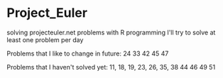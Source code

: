 # Project_Euler
 solving projecteuler.net problems with R programming
 I'll try to solve at least one problem per day

Problems that I like to change in future:
24 33 42 45 47

Problems that I haven't solved yet:
11, 18, 19, 23, 26, 35, 38 44 46 49 51
